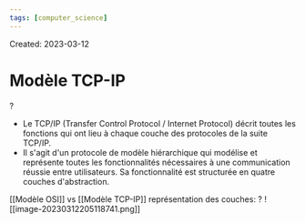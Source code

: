 ```yaml
---
tags: [computer_science] 
---
```

Created: 2023-03-12

# Modèle TCP-IP
?
- Le TCP/IP (Transfer Control Protocol / Internet Protocol) décrit toutes les fonctions qui ont lieu à chaque couche des protocoles de la suite TCP/IP.
- Il s'agit d'un protocole de modèle hiérarchique qui modélise et représente toutes les fonctionnalités nécessaires à une communication réussie entre utilisateurs. Sa fonctionnalité est structurée en quatre couches d'abstraction.
<!--SR:!2024-09-18,175,210-->

[[Modèle OSI]] vs [[Modèle TCP-IP]] représentation des couches:
?
![[image-20230312205118741.png]]
<!--SR:!2024-04-09,29,150-->

